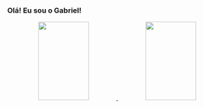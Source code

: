 ### Olá! Eu sou o Gabriel!
<div align="center">
  <a href="https://github.com/rafaballerini">
  <img width="48%" height="180em" src="https://github-readme-stats.vercel.app/api?username=gabrielfernandes42&show_icons=true&theme=dark&include_all_commits=true&count_private=true"/>
  <img width="48%" height="180em" src="https://github-readme-stats.vercel.app/api/top-langs/?username=gabrielfernandes42&layout=compact&langs_count=7&theme=dark"/>
</div>



